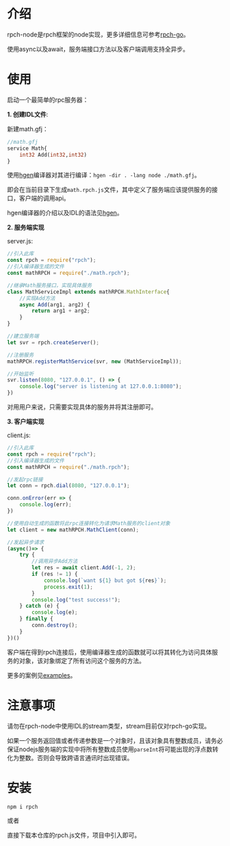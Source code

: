 # 介绍

rpch-node是rpch框架的node实现，更多详细信息可参考[rpch-go](https://github.com/gufeijun/rpch-go)。

使用async以及await，服务端接口方法以及客户端调用支持全异步。

# 使用

启动一个最简单的rpc服务器：

**1. 创建IDL文件**:

新建math.gfj：

```protobuf
//math.gfj
service Math{
    int32 Add(int32,int32)
}
```

使用[hgen](https://github.com/gufeijun/hgen)编译器对其进行编译：`hgen -dir . -lang node ./math.gfj`。

即会在当前目录下生成`math.rpch.js`文件，其中定义了服务端应该提供服务的接口，客户端的调用api。

hgen编译器的介绍以及IDL的语法见[hgen](https://github.com/gufeijun/hgen)。

**2. 服务端实现**

server.js:

```js
//引入此库
const rpch = require("rpch");
//引入编译器生成的文件
const mathRPCH = require("./math.rpch");

//继承Math服务接口，实现具体服务
class MathServiceImpl extends mathRPCH.MathInterface{
    //实现Add方法
	async Add(arg1, arg2) {
        return arg1 + arg2;
	}
}

//建立服务端
let svr = rpch.createServer();

//注册服务
mathRPCH.registerMathService(svr, new (MathServiceImpl));

//开始监听
svr.listen(8080, "127.0.0.1", () => {
    console.log("server is listening at 127.0.0.1:8080");
})
```

对用用户来说，只需要实现具体的服务并将其注册即可。

**3. 客户端实现**

client.js:

```js
//引入此库
const rpch = require("rpch");
//引入编译器生成的文件
const mathRPCH = require("./math.rpch");

//发起rpc链接
let conn = rpch.dial(8080, "127.0.0.1");

conn.onError(err => {
    console.log(err);
})

//使用自动生成的函数将此rpc连接转化为请求Math服务的client对象
let client = new mathRPCH.MathClient(conn);

//发起异步请求
(async()=> {
    try {
        //调用异步Add方法
        let res = await client.Add(-1, 2);
        if (res != 1) {
            console.log(`want ${1} but got ${res}`);
            process.exit(1);
        }
        console.log("test success!");
    } catch (e) {
        console.log(e);
    } finally {
        conn.destroy();
    }
})()
```

客户端在得到rpch连接后，使用编译器生成的函数就可以将其转化为访问具体服务的对象，该对象绑定了所有访问这个服务的方法。

更多的案例见[examples](https://github.com/gufeijun/rpch-node/tree/master/examples)。

# 注意事项

请勿在rpch-node中使用IDL的stream类型，stream目前仅对rpch-go实现。

如果一个服务返回值或者传递参数是一个对象时，且该对象具有整数成员，请务必保证nodejs服务端的实现中将所有整数成员使用`parseInt`将可能出现的浮点数转化为整数。否则会导致跨语言通讯时出现错误。

# 安装

```shell
npm i rpch
```

或者

直接下载本仓库的rpch.js文件，项目中引入即可。